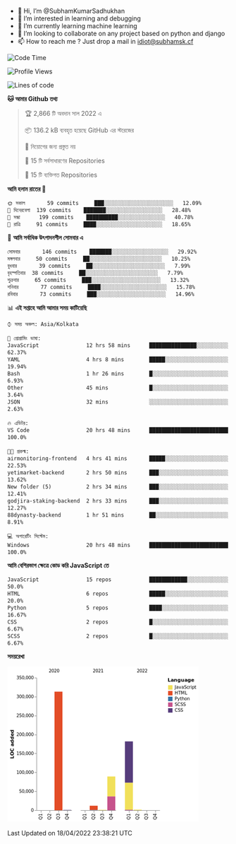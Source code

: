 - 👋 Hi, I’m @SubhamKumarSadhukhan
- 👀 I’m interested in learning and debugging
- 🌱 I’m currently learning machine learning
- 💞️ I’m looking to collaborate on any project based on python and django
- 📫 How to reach me ?
      Just drop a mail in idiot@subhamsk.cf

<!---
SubhamKumarSadhukhan/SubhamKumarSadhukhan is a ✨ special ✨ repository because its `README.md` (this file) appears on your GitHub profile.
You can click the Preview link to take a look at your changes.
--->


<!--START_SECTION:waka-->
![Code Time](http://img.shields.io/badge/Code%20Time-435%20hrs%2040%20mins-blue)

![Profile Views](http://img.shields.io/badge/%E0%A6%AA%E0%A7%8D%E0%A6%B0%E0%A7%8B%E0%A6%AB%E0%A6%BE%E0%A6%87%E0%A6%B2%20%E0%A6%A6%E0%A6%B0%E0%A7%8D%E0%A6%B6%E0%A6%A8-14-blue)

![Lines of code](https://img.shields.io/badge/%E0%A6%B9%E0%A7%8D%E0%A6%AF%E0%A6%BE%E0%A6%B2%E0%A7%8B%20%E0%A6%93%E0%A6%AF%E0%A6%BC%E0%A6%BE%E0%A6%B0%E0%A7%8D%E0%A6%B2%E0%A7%8D%E0%A6%A1%20%E0%A6%A5%E0%A7%87%E0%A6%95%E0%A7%87%20%E0%A6%86%E0%A6%AE%E0%A6%BF%20%E0%A6%B2%E0%A6%BF%E0%A6%96%E0%A7%87%E0%A6%9B%E0%A6%BF-599%20Thousand%20%E0%A6%95%E0%A7%8B%E0%A6%A1%E0%A7%87%E0%A6%B0%20%E0%A6%B2%E0%A6%BE%E0%A6%87%E0%A6%A8-blue)

**🐱 আমার Github তথ্য** 

> 🏆 2,866 টি অবদান সাল 2022 এ
 > 
> 📦 136.2 kB ব্যবহৃত হয়েছে GitHub এর স্টরেজের 
 > 
> 🚫 নিয়োগের জন্য প্রস্তুত নয়
 > 
> 📜 15 টি সর্বসাধারণের Repositories 
 > 
> 🔑 15 টি ব্যক্তিগত Repositories  
 > 
**আমি হলাম রাতের 🦉** 

```text
🌞 সকাল       59 commits     ███░░░░░░░░░░░░░░░░░░░░░░   12.09% 
🌆 দিনেরবেলা  139 commits    ███████░░░░░░░░░░░░░░░░░░   28.48% 
🌃 সন্ধা      199 commits    ██████████░░░░░░░░░░░░░░░   40.78% 
🌙 রাত্রি     91 commits     ████░░░░░░░░░░░░░░░░░░░░░   18.65%

```
📅 **আমি সর্বাধিক উৎপাদনশীল সোমবার এ** 

```text
সোমবার       146 commits    ███████░░░░░░░░░░░░░░░░░░   29.92% 
মঙ্গলবার     50 commits     ██░░░░░░░░░░░░░░░░░░░░░░░   10.25% 
বুধবার       39 commits     ██░░░░░░░░░░░░░░░░░░░░░░░   7.99% 
বৃহস্পতিবার  38 commits     ██░░░░░░░░░░░░░░░░░░░░░░░   7.79% 
শুক্রবার     65 commits     ███░░░░░░░░░░░░░░░░░░░░░░   13.32% 
শনিবার       77 commits     ████░░░░░░░░░░░░░░░░░░░░░   15.78% 
রবিবার       73 commits     ███░░░░░░░░░░░░░░░░░░░░░░   14.96%

```


📊 **এই সপ্তাহে আমি আমার সময় কাটিয়েছি** 

```text
⌚︎ সময় অঞ্চল: Asia/Kolkata

💬 প্রোগ্রামিং ভাষা: 
JavaScript               12 hrs 58 mins      ███████████████░░░░░░░░░░   62.37% 
YAML                     4 hrs 8 mins        █████░░░░░░░░░░░░░░░░░░░░   19.94% 
Bash                     1 hr 26 mins        █░░░░░░░░░░░░░░░░░░░░░░░░   6.93% 
Other                    45 mins             █░░░░░░░░░░░░░░░░░░░░░░░░   3.64% 
JSON                     32 mins             ░░░░░░░░░░░░░░░░░░░░░░░░░   2.63%

🔥 এডিটর: 
VS Code                  20 hrs 48 mins      █████████████████████████   100.0%

🐱‍💻 প্রকল্ম: 
airmonitoring-frontend   4 hrs 41 mins       █████░░░░░░░░░░░░░░░░░░░░   22.53% 
yetimarket-backend       2 hrs 50 mins       ███░░░░░░░░░░░░░░░░░░░░░░   13.62% 
New folder (5)           2 hrs 34 mins       ███░░░░░░░░░░░░░░░░░░░░░░   12.41% 
godjira-staking-backend  2 hrs 33 mins       ███░░░░░░░░░░░░░░░░░░░░░░   12.27% 
88dynasty-backend        1 hr 51 mins        ██░░░░░░░░░░░░░░░░░░░░░░░   8.91%

💻 অপারেটিং সিস্টেম: 
Windows                  20 hrs 48 mins      █████████████████████████   100.0%

```

**আমি বেশিরভাগ ক্ষেত্রে কোড করি JavaScript তে** 

```text
JavaScript               15 repos            ████████████░░░░░░░░░░░░░   50.0% 
HTML                     6 repos             █████░░░░░░░░░░░░░░░░░░░░   20.0% 
Python                   5 repos             ████░░░░░░░░░░░░░░░░░░░░░   16.67% 
CSS                      2 repos             █░░░░░░░░░░░░░░░░░░░░░░░░   6.67% 
SCSS                     2 repos             █░░░░░░░░░░░░░░░░░░░░░░░░   6.67%

```


**সময়রেখা**

![Chart not found](https://raw.githubusercontent.com/SubhamKumarSadhukhan/SubhamKumarSadhukhan/main/charts/bar_graph.png) 


 Last Updated on 18/04/2022 23:38:21 UTC
<!--END_SECTION:waka-->
